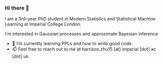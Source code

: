 ### Hi there 👋

I am a 3rd-year PhD student in Modern Statistics and Statistical Machine Learning at Imperial College London.

I'm interested in Gaussian processes and approximate Bayesian inference

- 🌱 I’m currently learning PPLs and how to write good code.
- 📫 Feel free to reach out to me at harrison.zhu15 [at] imperial [dot] ac [dot] uk.


